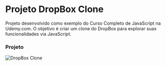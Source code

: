 # Projeto DropBox Clone

Projeto desenvolvido como exemplo do Curso Completo de JavaScript na Udemy.com.
O objetivo é criar um clone do DropBox para explorar suas funcionalidades via JavaScript.


### Projeto
![DropBox Clone](https://firebasestorage.googleapis.com/v0/b/hcode-com-br.appspot.com/o/DropBoxClone.jpg?alt=media&token=d59cad0c-440d-4516-88f2-da904b9bb443)
